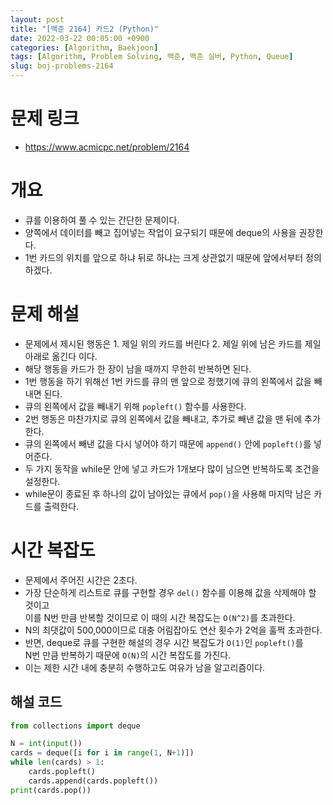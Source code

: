 ```yaml
---
layout: post
title: "[백준 2164] 카드2 (Python)"
date: 2022-03-22 00:05:00 +0900
categories: [Algorithm, Baekjoon]
tags: [Algorithm, Problem Solving, 백준, 백준 실버, Python, Queue]
slug: boj-problems-2164
---
```


# 문제 링크
- https://www.acmicpc.net/problem/2164

# 개요
- 큐를 이용하여 풀 수 있는 간단한 문제이다.
- 양쪽에서 데이터를 빼고 집어넣는 작업이 요구되기 때문에 deque의 사용을 권장한다.
- 1번 카드의 위치를 앞으로 하냐 뒤로 하냐는 크게 상관없기 때문에 앞에서부터 정의하겠다.

# 문제 해설
- 문제에서 제시된 행동은 1. 제일 위의 카드를 버린다 2. 제일 위에 남은 카드를 제일 아래로 옮긴다 이다.
- 해당 행동을 카드가 한 장이 남을 때까지 무한히 반복하면 된다.
- 1번 행동을 하기 위해선 1번 카드를 큐의 맨 앞으로 정했기에 큐의 왼쪽에서 값을 빼내면 된다.
- 큐의 왼쪽에서 값을 빼내기 위해 `popleft()` 함수를 사용한다.
- 2번 행동은 마찬가지로 큐의 왼쪽에서 값을 빼내고, 추가로 빼낸 값을 맨 뒤에 추가한다.
- 큐의 왼쪽에서 빼낸 값을 다시 넣어야 하기 때문에 `append()` 안에 `popleft()`를 넣어준다.
- 두 가지 동작을 while문 안에 넣고 카드가 1개보다 많이 남으면 반복하도록 조건을 설정한다.
- while문이 종료된 후 하나의 값이 남아있는 큐에서 `pop()`을 사용해 마지막 남은 카드를 출력한다.

# 시간 복잡도
- 문제에서 주어진 시간은 2초다.
- 가장 단순하게 리스트로 큐를 구현할 경우 `del()` 함수를 이용해 값을 삭제해야 할 것이고   
  이를 N번 만큼 반복할 것이므로 이 때의 시간 복잡도는 `O(N^2)`를 초과한다.
- N의 최댓값이 500,000이므로 대충 어림잡아도 연산 횟수가 2억을 훌쩍 초과한다.
- 반면, deque로 큐를 구현한 해설의 경우 시간 복잡도가 `O(1)`인 `popleft()`를   
  N번 만큼 반복하기 때문에 `O(N)`의 시간 복잡도를 가진다.
- 이는 제한 시간 내에 충분히 수행하고도 여유가 남을 알고리즘이다.

## 해설 코드

```python
from collections import deque

N = int(input())
cards = deque([i for i in range(1, N+1)])
while len(cards) > 1:
    cards.popleft()
    cards.append(cards.popleft())
print(cards.pop())
```